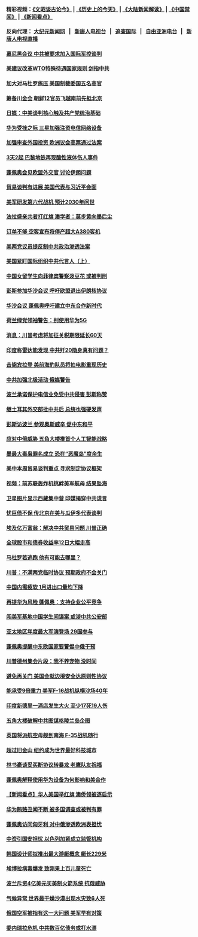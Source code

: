 #### 精彩视频：[《文昭谈古论今》](http://95.179.137.68/wenzhao) | [《历史上的今天》](http://95.179.137.68/today-in-history) | [《大陆新闻解读》](http://95.179.137.68/ntdtv-comedy) | [《中国禁闻》](http://95.179.137.68/ntdtv-news) | [《新闻看点》](http://95.179.137.68/news-insight) 

 #### 反向代理： [大纪元新闻网](http://95.179.137.68:10080/) &nbsp;&nbsp;|&nbsp;&nbsp; [新唐人电视台](http://95.179.137.68:8000/) &nbsp;&nbsp;|&nbsp;&nbsp; [追查国际](http://95.179.137.68:10010/) &nbsp;&nbsp;|&nbsp;&nbsp; [自由亚洲电台](http://95.179.137.68:9800/) &nbsp;&nbsp;|&nbsp;&nbsp; [新唐人电视直播](http://95.179.137.68/) 

#### [慕尼黑会议 中共被要求加入国际军控谈判](../pages/nsc418/n11049858.md?t=02162137) 

#### [美建议改革WTO特殊待遇国家规则 剑指中共](../pages/nsc418/n11049527.md?t=02162137) 

#### [加大对马杜罗施压 美国制裁委国五名高官](../pages/nsc418/n11048312.md?t=02162137) 

#### [筹备川金会 朝鲜12官员飞越南前先抵北京](../pages/nsc418/n11048304.md?t=02162137) 

#### [日媒：中美谈判核心触及共产党统治基础](../pages/nsc418/n11048165.md?t=02162137) 

#### [华为受挫之际 三星加强注资电信网络设备](../pages/nsc418/n11047783.md?t=02162137) 

#### [加强审查外国投资 欧洲议会高票通过法案](../pages/nsc418/n11048074.md?t=02162137) 

#### [3天2起 巴黎地铁再现酸性液体伤人事件](../pages/nsc418/n11047974.md?t=02162137) 

#### [蓬佩奥会见欧盟外交官 讨论伊朗问题](../pages/nsc418/n11047592.md?t=02162137) 

#### [贸易谈判有进展 美国代表与习近平会面](../pages/nsc418/n11046943.md?t=02162137) 

#### [美军研发第六代战机 预计2030年问世](../pages/nsc418/n11046853.md?t=02162137) 

#### [法拉盛亲共者打红旗 澳学者：莫步黄向墨后尘](../pages/nsc418/n11044321.md?t=02162137) 

#### [订单不够 空客宣布将停产超大A380客机](../pages/nsc418/n11045504.md?t=02162137) 

#### [美两党议员提反制中共政治渗透法案](../pages/nsc418/n11045351.md?t=02162137) 

#### [美国紧盯国际组织中共代言人（上）](../pages/nsc418/n11042844.md?t=02162137) 

#### [中国女留学生向菲律宾警察泼豆花 或被判刑](../pages/nsc418/n11045199.md?t=02162137) 

#### [彭斯参加华沙会议 呼吁欧盟退出伊朗核协议](../pages/nsc418/n11045031.md?t=02162137) 

#### [华沙会议 蓬佩奥呼吁建立中东合作新时代](../pages/nsc418/n11044317.md?t=02162137) 

#### [荷兰绿党领袖警告：别使用华为5G](../pages/nsc418/n11042653.md?t=02162137) 

#### [消息：川普考虑将加征关税期限延长60天](../pages/nsc418/n11044512.md?t=02162137) 

#### [印度称雷达能发现 中共歼20隐身真有问题？](../pages/nsc418/n11044278.md?t=02162137) 

#### [击毙宾拉登 美前海豹队员将拍电影重现历史](../pages/nsc418/n11043977.md?t=02162137) 

#### [中共加强北极活动 俄媒警告](../pages/nsc418/n11042829.md?t=02162137) 

#### [波兰承诺保护电信业免受中共侵害 彭斯称赞](../pages/nsc418/n11042705.md?t=02162137) 

#### [继土耳其外交部批中共后 总统也强硬发声](../pages/nsc418/n11042777.md?t=02162137) 

#### [彭斯访波兰 参观奥斯威辛 促中东和平](../pages/nsc418/n11042477.md?t=02162137) 

#### [应对中俄威胁 五角大楼推首个人工智能战略](../pages/nsc418/n11042470.md?t=02162137) 

#### [墨最大毒枭罪名成立 恐在“恶魔岛”度余生](../pages/nsc418/n11042258.md?t=02162137) 

#### [美中本周贸易谈判重点 寻求制定协议框架](../pages/nsc418/n11041912.md?t=02162137) 

#### [视频：前苏联轰炸机挑衅美军航母 结果坠海](../pages/nsc418/n11041810.md?t=02162137) 

#### [卫星图片显示西藏集中营 印媒揭穿中共谎言](../pages/nsc418/n11041664.md?t=02162137) 

#### [忧巨债不保 传北京在美与瓜伊多代表谈判](../pages/nsc418/n11040772.md?t=02162137) 

#### [埃及亿万富翁：解决中共贸易问题 川普正确](../pages/nsc418/n11040351.md?t=02162137) 

#### [全球股市和债券收益率12日大幅走高](../pages/nsc418/n11040548.md?t=02162137) 

#### [马杜罗若逃跑 他有可能去哪里？](../pages/nsc418/n11040502.md?t=02162137) 

#### [川普：不满两党临时协议 预期政府不会关门](../pages/nsc418/n11040382.md?t=02162137) 

#### [中国内需疲软 1月进出口量均下降](../pages/nsc418/n11040021.md?t=02162137) 

#### [再提华为风险 蓬佩奥：支持企业公平竞争](../pages/nsc418/n11040198.md?t=02162137) 

#### [闯美军基地中国学生间谍案 或涉中共公安部](../pages/nsc418/n11040083.md?t=02162137) 

#### [亚太地区年度最大军演登场 29国参与](../pages/nsc418/n11039999.md?t=02162137) 

#### [蓬佩奥提醒中东欧国家要警惕中俄干预](../pages/nsc418/n11039745.md?t=02162137) 

#### [川普德州集会片段：我不养宠物 没时间](../pages/nsc418/n11039218.md?t=02162137) 

#### [避免再关门 美国会就边境安全达原则性协议](../pages/nsc418/n11039556.md?t=02162137) 

#### [能承受9倍重力 美军F-16战机纵横沙场40年](../pages/nsc418/n11039432.md?t=02162137) 

#### [印度新德里一酒店发生大火 至少17死19人伤](../pages/nsc418/n11039502.md?t=02162137) 

#### [五角大楼破解中共图谋格陵兰岛企图](../pages/nsc418/n11038368.md?t=02162137) 

#### [英国将派航空母舰到南海 F-35战机随行](../pages/nsc418/n11039035.md?t=02162137) 

#### [超过旧金山 纽约成为世界最好科技城市](../pages/nsc418/n11038537.md?t=02162137) 

#### [林书豪谈妥买断协议转暴龙 老鹰队友祝福](../pages/nsc418/n11038662.md?t=02162137) 

#### [蓬佩奥解释使用华为设备为何影响和美合作](../pages/nsc418/n11038282.md?t=02162137) 

#### [【新闻看点】华人美国举红旗 澳侨领被逐启示](../pages/nsc418/n11038210.md?t=02162137) 

#### [华为贿赂丑闻不断 被多国调查或被判有罪](../pages/nsc418/n11038028.md?t=02162137) 

#### [蓬佩奥访问匈牙利 对中俄渗透欧洲表担忧](../pages/nsc418/n11038057.md?t=02162137) 

#### [中资引国安担忧 以色列加紧成立监管机构](../pages/nsc418/n11037999.md?t=02162137) 

#### [韩国设计师拟推出最大游艇概念 艇长229米](../pages/nsc418/n11037905.md?t=02162137) 

#### [埃博拉病毒爆发 致刚果上百儿童死亡](../pages/nsc418/n11037661.md?t=02162137) 

#### [波兰斥资4亿美元买美制火箭系统 抗俄威胁](../pages/nsc418/n11036936.md?t=02162137) 

#### [气候异常 世界最干燥沙漠出现水灾致6人死](../pages/nsc418/n11037220.md?t=02162137) 

#### [俄国空军被指有这一大问题 美军早有对策](../pages/nsc418/n11036963.md?t=02162137) 

#### [委内瑞拉危机 中共数百亿债务或打水漂](../pages/nsc418/n11036297.md?t=02162137) 

